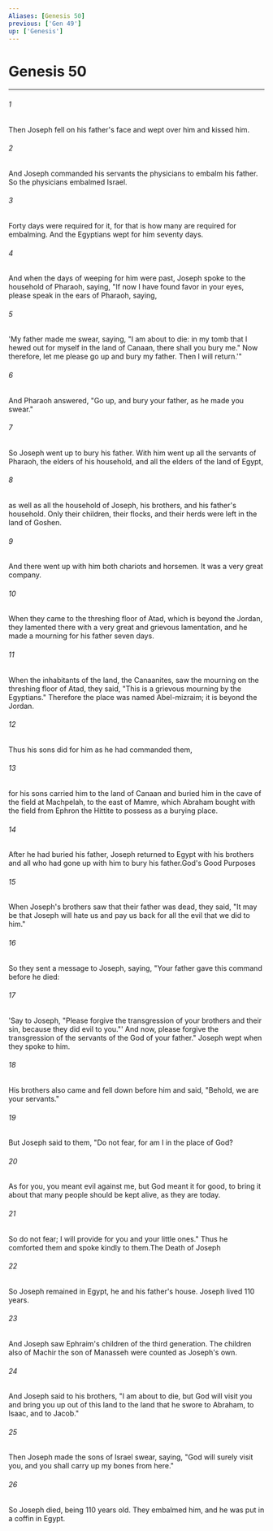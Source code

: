 ```yaml
---
Aliases: [Genesis 50]
previous: ['Gen 49']
up: ['Genesis']
---
```

# Genesis 50

***

 

###### 1 
Then Joseph fell on his father's face and wept over him and kissed him. 
 

###### 2 
And Joseph commanded his servants the physicians to embalm his father. So the physicians embalmed Israel. 
 

###### 3 
Forty days were required for it, for that is how many are required for embalming. And the Egyptians wept for him seventy days.
 
 

###### 4 
And when the days of weeping for him were past, Joseph spoke to the household of Pharaoh, saying, "If now I have found favor in your eyes, please speak in the ears of Pharaoh, saying, 
 

###### 5 
'My father made me swear, saying, "I am about to die: in my tomb that I hewed out for myself in the land of Canaan, there shall you bury me." Now therefore, let me please go up and bury my father. Then I will return.'" 
 

###### 6 
And Pharaoh answered, "Go up, and bury your father, as he made you swear." 
 

###### 7 
So Joseph went up to bury his father. With him went up all the servants of Pharaoh, the elders of his household, and all the elders of the land of Egypt, 
 

###### 8 
as well as all the household of Joseph, his brothers, and his father's household. Only their children, their flocks, and their herds were left in the land of Goshen. 
 

###### 9 
And there went up with him both chariots and horsemen. It was a very great company. 
 

###### 10 
When they came to the threshing floor of Atad, which is beyond the Jordan, they lamented there with a very great and grievous lamentation, and he made a mourning for his father seven days. 
 

###### 11 
When the inhabitants of the land, the Canaanites, saw the mourning on the threshing floor of Atad, they said, "This is a grievous mourning by the Egyptians." Therefore the place was named Abel-mizraim; it is beyond the Jordan. 
 

###### 12 
Thus his sons did for him as he had commanded them, 
 

###### 13 
for his sons carried him to the land of Canaan and buried him in the cave of the field at Machpelah, to the east of Mamre, which Abraham bought with the field from Ephron the Hittite to possess as a burying place. 
 

###### 14 
After he had buried his father, Joseph returned to Egypt with his brothers and all who had gone up with him to bury his father.God's Good Purposes
 
 

###### 15 
When Joseph's brothers saw that their father was dead, they said, "It may be that Joseph will hate us and pay us back for all the evil that we did to him." 
 

###### 16 
So they sent a message to Joseph, saying, "Your father gave this command before he died: 
 

###### 17 
'Say to Joseph, "Please forgive the transgression of your brothers and their sin, because they did evil to you."' And now, please forgive the transgression of the servants of the God of your father." Joseph wept when they spoke to him. 
 

###### 18 
His brothers also came and fell down before him and said, "Behold, we are your servants." 
 

###### 19 
But Joseph said to them, "Do not fear, for am I in the place of God? 
 

###### 20 
As for you, you meant evil against me, but God meant it for good, to bring it about that many people should be kept alive, as they are today. 
 

###### 21 
So do not fear; I will provide for you and your little ones." Thus he comforted them and spoke kindly to them.The Death of Joseph
 
 

###### 22 
So Joseph remained in Egypt, he and his father's house. Joseph lived 110 years. 
 

###### 23 
And Joseph saw Ephraim's children of the third generation. The children also of Machir the son of Manasseh were counted as Joseph's own. 
 

###### 24 
And Joseph said to his brothers, "I am about to die, but God will visit you and bring you up out of this land to the land that he swore to Abraham, to Isaac, and to Jacob." 
 

###### 25 
Then Joseph made the sons of Israel swear, saying, "God will surely visit you, and you shall carry up my bones from here." 
 

###### 26 
So Joseph died, being 110 years old. They embalmed him, and he was put in a coffin in Egypt.
 
